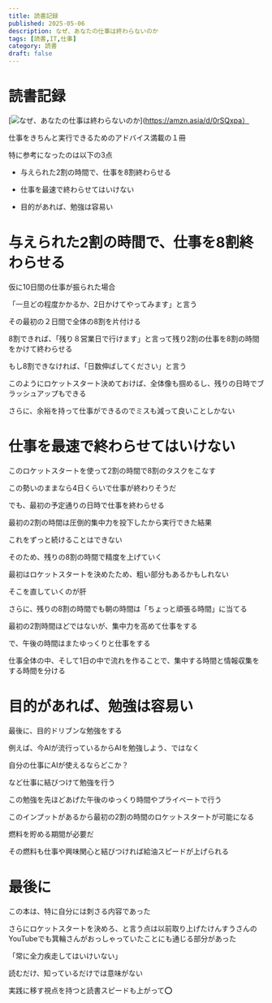 ```yaml
---
title: 読書記録
published: 2025-05-06
description: なぜ、あなたの仕事は終わらないのか
tags: [読書,IT,仕事]
category: 読書
draft: false
---
```


# 読書記録

[![なぜ、あなたの仕事は終わらないのか](https://m.media-amazon.com/images/I/71XkKr1UbLL._SY522_.jpg)](https://amzn.asia/d/0rSQxpa）

仕事をきちんと実行できるためのアドバイス満載の１冊

特に参考になったのは以下の3点

- 与えられた2割の時間で、仕事を8割終わらせる

- 仕事を最速で終わらせてはいけない

- 目的があれば、勉強は容易い

# 与えられた2割の時間で、仕事を8割終わらせる

仮に10日間の仕事が振られた場合

「一旦どの程度かかるか、2日かけてやってみます」と言う

その最初の２日間で全体の8割を片付ける

8割できれば、「残り８営業日で行けます」と言って残り2割の仕事を8割の時間をかけて終わらせる

もし8割できなければ、「日数伸ばしてください」と言う

このようにロケットスタート決めておけば、全体像も掴めるし、残りの日時でブラッシュアップもできる

さらに、余裕を持って仕事ができるのでミスも減って良いことしかない

# 仕事を最速で終わらせてはいけない

このロケットスタートを使って2割の時間で8割のタスクをこなす

この勢いのままなら4日くらいで仕事が終わりそうだ

でも、最初の予定通りの日時で仕事を終わらせる

最初の2割の時間は圧倒的集中力を投下したから実行できた結果

これをずっと続けることはできない

そのため、残りの8割の時間で精度を上げていく

最初はロケットスタートを決めたため、粗い部分もあるかもしれない

そこを直していくのが肝

さらに、残りの8割の時間でも朝の時間は「ちょっと頑張る時間」に当てる

最初の2割時間ほどではないが、集中力を高めて仕事をする

で、午後の時間はまたゆっくりと仕事をする

仕事全体の中、そして1日の中で流れを作ることで、集中する時間と情報収集をする時間を分ける

# 目的があれば、勉強は容易い

最後に、目的ドリブンな勉強をする

例えば、今AIが流行っているからAIを勉強しよう、ではなく

自分の仕事にAIが使えるならどこか？

など仕事に結びつけて勉強を行う

この勉強を先ほどあげた午後のゆっくり時間やプライベートで行う

このインプットがあるから最初の2割の時間のロケットスタートが可能になる

燃料を貯める期間が必要だ

その燃料も仕事や興味関心と結びつければ給油スピードが上げられる

# 最後に

この本は、特に自分には刺さる内容であった

さらにロケットスタートを決めろ、と言う点は以前取り上げたけんすうさんのYouTubeでも箕輪さんがおっしゃっていたことにも通じる部分があった

「常に全力疾走してはいけいない」

読むだけ、知っているだけでは意味がない

実践に移す視点を持つと読書スピードも上がって⭕️

